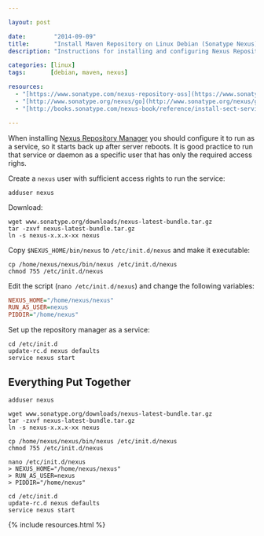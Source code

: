 ```yaml
---

layout: post

date:        "2014-09-09"
title:       "Install Maven Repository on Linux Debian (Sonatype Nexus)"
description: "Instructions for installing and configuring Nexus Repository Manager as a service (so it starts back up after server reboots)."

categories: [linux]
tags:       [debian, maven, nexus]

resources:
  - "[https://www.sonatype.com/nexus-repository-oss](https://www.sonatype.com/nexus-repository-oss)"
  - "[http://www.sonatype.org/nexus/go](http://www.sonatype.org/nexus/go)"
  - "[http://books.sonatype.com/nexus-book/reference/install-sect-service.html](http://books.sonatype.com/nexus-book/reference/install-sect-service.html)"

---
```



When installing [Nexus Repository Manager] you should configure it to run as a service, so it starts back up after server reboots.
It is good practice to run that service or daemon as a specific user that has only the required access righs.

Create a `nexus` user with sufficient access rights to run the service:

```
adduser nexus
```

Download:

```
wget www.sonatype.org/downloads/nexus-latest-bundle.tar.gz
tar -zxvf nexus-latest-bundle.tar.gz
ln -s nexus-x.x.x-xx nexus
```

Copy `$NEXUS_HOME/bin/nexus` to `/etc/init.d/nexus` and make it executable:

```
cp /home/nexus/nexus/bin/nexus /etc/init.d/nexus
chmod 755 /etc/init.d/nexus
```

Edit the script (`nano /etc/init.d/nexus`) and change the following variables:

```ini
NEXUS_HOME="/home/nexus/nexus"
RUN_AS_USER=nexus
PIDDIR="/home/nexus"
```

Set up the repository manager as a service:

```
cd /etc/init.d
update-rc.d nexus defaults
service nexus start
```


## Everything Put Together

```
adduser nexus

wget www.sonatype.org/downloads/nexus-latest-bundle.tar.gz
tar -zxvf nexus-latest-bundle.tar.gz
ln -s nexus-x.x.x-xx nexus

cp /home/nexus/nexus/bin/nexus /etc/init.d/nexus
chmod 755 /etc/init.d/nexus

nano /etc/init.d/nexus
> NEXUS_HOME="/home/nexus/nexus"
> RUN_AS_USER=nexus
> PIDDIR="/home/nexus"

cd /etc/init.d
update-rc.d nexus defaults
service nexus start
```

[Nexus Repository Manager]: https://www.sonatype.com/nexus-repository-oss


{% include resources.html %}
